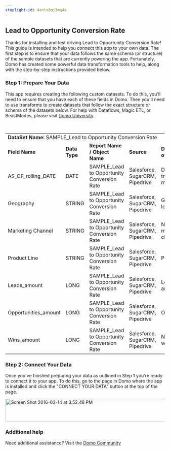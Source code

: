 ```yaml
---
stoplight-id: 4antv8qj3mq4a
---
```


<div class="col-md-12 content-panel">
                <h2>Lead to Opportunity Conversion Rate</h2>
                <p></p><p>Thanks for installing and test driving <span id="title">Lead to Opportunity Conversion Rate</span>! This guide is intended to help you connect this app to your own data. The first step is to ensure that your data follows the same schema (or structure) of the sample datasets that are currently powering the app. Fortunately, Domo has created some powerful data transformation tools to help, along with the step-by-step instructions provided below.</p><div class="doc-row" id="Step%201:%20Identify%20Required%20Data%20Fields"><h3 class="doc-row-title">Step 1: Prepare Your Data</h3><div class="small-pad-bottom"><p>This app requires creating the following custom datasets. To do this, you'll need to ensure that you have each of these fields in Domo. Then you'll need to use transforms to create datasets that follow the exact structure or schema of the datasets below. For help with Dataflows, Magic ETL, or BeastModes, please visit <a href="https://university.domo.com/" target="_blank">Domo University</a>.</p></div>
                <br>
                <div id="custom-data-container"><table id="SAMPLE_Lead-to-Opportunity-Conversion-Rate"><tbody><tr><td colspan="6"><strong>DataSet Name:</strong> <span class="value">SAMPLE_Lead to Opportunity Conversion Rate</span></td></tr><!--tr>    <td colspan="6"></td></tr--><tr><td><strong>Field Name</strong></td><td><strong>Data Type</strong></td><td><strong>Report Name / Object Name</strong></td><td><strong>Source </strong></td><td colspan="2"><strong>Description of Field</strong></td></tr><tr><td>AS_OF_rolling_DATE</td><td>DATE</td><td>SAMPLE_Lead to Opportunity Conversion Rate</td><td>Salesforce, SugarCRM, Pipedrive</td><td colspan="2">Date of tracked metrics</td></tr><tr><td>Geography</td><td>STRING</td><td>SAMPLE_Lead to Opportunity Conversion Rate</td><td>Salesforce, SugarCRM, Pipedrive</td><td colspan="2">Geograpgy location</td></tr><tr><td>Marketing Channel</td><td>STRING</td><td>SAMPLE_Lead to Opportunity Conversion Rate</td><td>Salesforce, SugarCRM, Pipedrive</td><td colspan="2">Name of marketing channel</td></tr><tr><td>Product Line</td><td>STRING</td><td>SAMPLE_Lead to Opportunity Conversion Rate</td><td>Salesforce, SugarCRM, Pipedrive</td><td colspan="2">Product line</td></tr><tr><td>Leads_amount</td><td>LONG</td><td>SAMPLE_Lead to Opportunity Conversion Rate</td><td>Salesforce, SugarCRM, Pipedrive</td><td colspan="2">Lead amounts</td></tr><tr><td>Opportunities_amount</td><td>LONG</td><td>SAMPLE_Lead to Opportunity Conversion Rate</td><td>Salesforce, SugarCRM, Pipedrive</td><td colspan="2">Opportunities</td></tr><tr><td>Wins_amount</td><td>LONG</td><td>SAMPLE_Lead to Opportunity Conversion Rate</td><td>Salesforce, SugarCRM, Pipedrive</td><td colspan="2">Number of wins</td></tr></tbody></table><div class="doc-row medium-pad-top">
                <h3 class="doc-row-title">Step 2: Connect Your Data</h3>
                <div class="small-pad-bottom">
                    <p>Once you've finished preparing your data as outlined in Step 1 you're ready to connect it to your app. To do this, go to the page in Domo where the app is installed and click the "CONNECT YOUR DATA" button at the top of the page.</p>
                    <p class="small-pad">
                    <img class="alignnone size-full wp-image-1207" src="https://s3.amazonaws.com/development.domo.com/wp-content/uploads/2016/03/14155707/Screen-Shot-2016-03-14-at-3.52.48-PM1.png" alt="Screen Shot 2016-03-14 at 3.52.48 PM" width="1158" height="71">
                    </p>
                    <div id="ooyalaplayer-IyYTc1MjE61NwLdtrxXvZuhH-dSGbWnR" class="ooyalaplayer"></div>
                    <script>
                        OO.ready(function() {
                            OO.Player.create("ooyalaplayer-IyYTc1MjE61NwLdtrxXvZuhH-dSGbWnR", "IyYTc1MjE61NwLdtrxXvZuhH-dSGbWnR", {
                                height: 380
                            });
                        });
                    </script>
                </div>
                <h3 class="doc-row-title">Additional help</h3>
                <div class="small-pad-bottom">
                    <p>Need additional assistance? Visit the <a href="https://dojo.domo.com">Domo Community</a></p>
                </div>
            </div></div></div><p></p>            </div>
